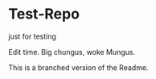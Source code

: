 # Test-Repo
just for testing

Edit time.  Big chungus, woke Mungus.

This is a branched version of the Readme.
